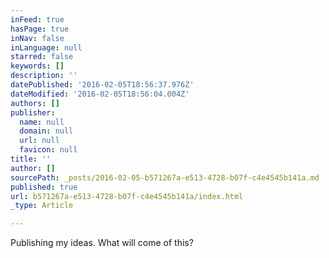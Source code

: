 ```yaml
---
inFeed: true
hasPage: true
inNav: false
inLanguage: null
starred: false
keywords: []
description: ''
datePublished: '2016-02-05T18:56:37.976Z'
dateModified: '2016-02-05T18:56:04.004Z'
authors: []
publisher:
  name: null
  domain: null
  url: null
  favicon: null
title: ''
author: []
sourcePath: _posts/2016-02-05-b571267a-e513-4728-b07f-c4e4545b141a.md
published: true
url: b571267a-e513-4728-b07f-c4e4545b141a/index.html
_type: Article

---
```

Publishing my ideas. What will come of this?